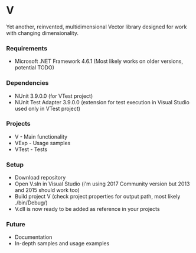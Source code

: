 # V
Yet another, reinvented, multidimensional Vector library designed for work with changing dimensionality.

### Requirements
* Microsoft .NET Framework 4.6.1 (Most likely works on older versions, potential TODO)

### Dependencies
* NUnit 3.9.0.0 (for VTest project)
* NUnit Test Adapter 3.9.0.0 (extension for test execution in Visual Studio used only in VTest project)

### Projects
* V - Main functionality
* VExp - Usage samples
* VTest - Tests

### Setup
* Download repository
* Open V.sln in Visual Studio (i'm using 2017 Community version but 2013 and 2015 should work too)
* Build project V (check project properties for output path, most likely ./bin/Debug/)
* V.dll is now ready to be added as reference in your projects

### Future
* Documentation
* In-depth samples and usage examples
